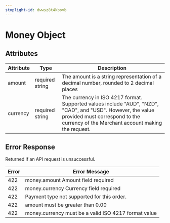 ```yaml
---
stoplight-id: dwwsz8t4kbovb
---
```


# Money Object

## Attributes
| Attribute | Type            | Description                                                                                                                                                                                       |
|-----------|-----------------|---------------------------------------------------------------------------------------------------------------------------------------------------------------------------------------------------|
| amount    | required string | The amount is a string representation of a decimal number, rounded to 2 decimal places                                                                                                            |
| currency  | required string | The currency in ISO 4217 format. Supported values include "AUD", "NZD", "CAD", and "USD". However, the value provided must correspond to the currency of the Merchant account making the request. |

## Error Response
Returned if an API request is unsuccessful.

| Error | Error Message                                        |
|-------|------------------------------------------------------|
| 422   | money.amount Amount field required                   |
| 422   | money.currency Currency field required               |
| 422   | Payment type not supported for this order.           |
| 422   | amount must be greater than 0.00                     |
| 422   | money.currency must be a valid ISO 4217 format value |
